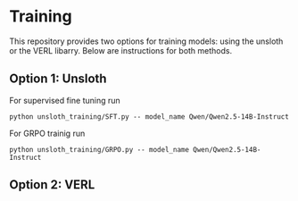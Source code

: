 # Training

This repository provides two options for training models: using the unsloth or the VERL libarry. Below are instructions for both methods.

## Option 1: Unsloth
For supervised fine tuning run

```
python unsloth_training/SFT.py -- model_name Qwen/Qwen2.5-14B-Instruct
```

For GRPO trainig run

```
python unsloth_training/GRPO.py -- model_name Qwen/Qwen2.5-14B-Instruct
```

## Option 2: VERL
